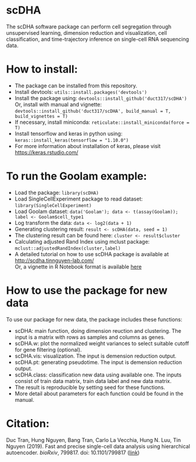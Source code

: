 # scDHA
The scDHA software package can perform cell segregation through unsupervised learning, dimension reduction and visualization, cell classification, and time-trajectory inference on single-cell RNA sequencing data. 

# How to install:
- The package can be installed from this repository.
- Install devtools: `utils::install.packages('devtools')`
- Install the package using: `devtools::install_github('duct317/scDHA')`  
  Or, install with manual and vignette: `devtools::install_github('duct317/scDHA', build_manual = T, build_vignettes = T)`
- If necessary, install miniconda: `reticulate::install_miniconda(force = T)`
- Install tensorflow and keras in python using: `keras::install_keras(tensorflow = "1.10.0")`
- For more information about installation of keras, please visit https://keras.rstudio.com/

# To run the Goolam example:
- Load the package: `library(scDHA)`
- Load SingleCellExperiment package to read dataset: `library(SingleCellExperiment)`
- Load Goolam dataset: `data('Goolam'); data <- t(assay(Goolam)); label <- Goolam$cell_type1`
- Log transform the data: `data <- log2(data + 1)`
- Generating clustering result: `result <- scDHA(data, seed = 1)`
- The clustering result can be found here: `cluster <- result$cluster`
- Calculating adjusted Rand Index using mclust package: `mclust::adjustedRandIndex(cluster,label)`
- A detailed tutorial on how to use scDHA package is available at http://scdha.tinnguyen-lab.com/  
  Or, a vignette in R Notebook format is available [here](https://github.com/duct317/scDHA/blob/master/vignettes/Example.Rmd)

# How to use the package for new data 
To use our package for new data, the package includes these functions:  
- scDHA: main function, doing dimension reuction and clustering. The input is a matrix with rows as samples and columns as genes.
- scDHA.w: plot the normalized weight variances to select suitable cutoff for gene filtering (optional).
- scDHA.vis: visualization. The input is demension reduction output.
- scDHA.pt: generating pseudotime. The input is demension reduction output.
- scDHA.class: classification new data using available one. The inputs consist of train data matrix, train data label and new data matrix. 
- The result is reproducible by setting seed for these functions.
- More detail about parameters for each function could be found in the manual.

# Citation:
Duc Tran, Hung Nguyen, Bang Tran, Carlo La Vecchia, Hung N. Luu, Tin Nguyen (2019). Fast and precise single-cell data analysis using hierarchical autoencoder. <i>bioRxiv</i>, 799817. doi: 10.1101/799817 ([link](https://www.biorxiv.org/content/10.1101/799817v2)) 
